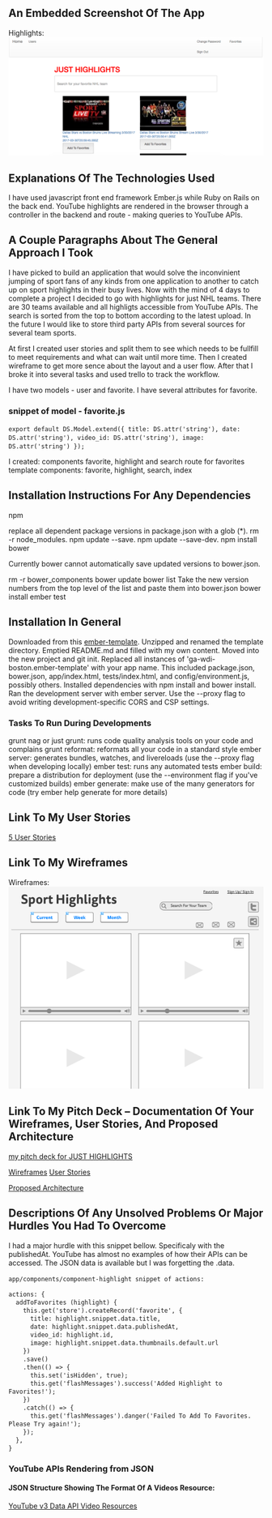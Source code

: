 ## An Embedded Screenshot Of The App
Highlights:
![highlights](https://raw.githubusercontent.com/skylarkJ/sport-client/feature/public/highlights.png "Highlights")

## Explanations Of The Technologies Used
I have used javascript front end framework Ember.js while Ruby on Rails on the back end.
YouTube highlights are rendered in the browser through a controller in the backend and route -
making queries to YouTube APIs.

## A Couple Paragraphs About The General Approach I Took
I have picked to build an application that would solve the inconvinient jumping of sport fans of any kinds from one application to another to catch up on sport highlights in their busy lives.
Now with the mind of 4 days to complete a project I decided to go with
highlights for just NHL teams. There are 30 teams available and all highligts accessible
from YouTube APIs. The search is sorted from the top to bottom according to the latest upload. In the future I would like to store third party APIs from several sources for several team sports.

At first I created user stories and split them to see which needs to be fullfill to meet requirements and what can wait until more time. Then I created wireframe to get more sence about the layout and a user flow. After that I broke it into several tasks and used trello to track the workflow.

I have two models - user and favorite. I have several attributes for favorite.
### snippet of model - favorite.js
`
export default DS.Model.extend({
  title: DS.attr('string'),
  date: DS.attr('string'),
  video_id: DS.attr('string'),
  image: DS.attr('string')
});
`

I created:
components favorite, highlight and search
route for favorites
template components: favorite, highlight, search, index

## Installation Instructions For Any Dependencies
npm

replace all dependent package versions in package.json with a glob (*).
rm -r node_modules.
npm update --save.
npm update --save-dev.
npm install
bower

Currently bower cannot automatically save updated versions to bower.json.

rm -r bower_components
bower update
bower list
Take the new version numbers from the top level of the list and paste them into bower.json
bower install
ember test

## Installation In General

Downloaded from this [ember-template](https://github.com/skylarkJ/ember-template).
Unzipped and renamed the template directory.
Emptied README.md and filled with my own content.
Moved into the new project and git init.
Replaced all instances of 'ga-wdi-boston.ember-template' with your app name. This included package.json, bower.json, app/index.html, tests/index.html, and config/environment.js, possibly others.
Installed dependencies with npm install and bower install.
Ran the development server with ember server. Use the --proxy flag to avoid writing development-specific CORS and CSP settings.

### Tasks To Run During Developments
grunt nag or just grunt: runs code quality analysis tools on your code and complains
grunt reformat: reformats all your code in a standard style
ember server: generates bundles, watches, and livereloads (use the --proxy flag when developing locally)
ember test: runs any automated tests
ember build: prepare a distribution for deployment (use the --environment flag if you've customized builds)
ember generate: make use of the many generators for code (try ember help generate for more details)


## Link To My User Stories
[5 User Stories](https://www.evernote.com/l/AUCS4safzslABoAwJb6duONcc8rbzzvRsaw)

## Link To My Wireframes
Wireframes:
![wireframe-sport](https://raw.githubusercontent.com/skylarkJ/sport-client/feature/public/wireframe-sport.png "Wireframes")

## Link To My Pitch Deck – Documentation Of Your Wireframes, User Stories, And Proposed Architecture
[my pitch deck for JUST HIGHLIGHTS](https://docs.google.com/presentation/d/1CRXbgFHTlAKbT8JktzDg_p8uQ-_ymQN-vpW0kXDPWaU/edit?usp=sharing)

[Wireframes](https://www.evernote.com/l/AUCWu4rcvytES4RCCfHEfcSMPfHaP644Ybc)
[User Stories](https://www.evernote.com/l/AUCS4safzslABoAwJb6duONcc8rbzzvRsaw)

[Proposed Architecture](https://www.evernote.com/l/AUAhOWFkYg9P-oEawpN_yPQRtSccEMka-1s)

## Descriptions Of Any Unsolved Problems Or Major Hurdles You Had To Overcome

I had a major hurdle with this snippet bellow. Specificaly with the publishedAt. YouTube has almost no examples of how their APIs can be accessed. The JSON data is available but I was forgetting the .data.

`app/components/component-highlight snippet of actions:`

```
actions: {
  addToFavorites (highlight) {
    this.get('store').createRecord('favorite', {
      title: highlight.snippet.data.title,
      date: highlight.snippet.data.publishedAt,
      video_id: highlight.id,
      image: highlight.snippet.data.thumbnails.default.url
    })
    .save()
    .then(() => {
      this.set('isHidden', true);
      this.get('flashMessages').success('Added Highlight to Favorites!');
    })
    .catch(() => {
      this.get('flashMessages').danger('Failed To Add To Favorites. Please Try again!');
    });
  },
}
```

### YouTube APIs Rendering from JSON
#### JSON Structure Showing The Format Of A Videos Resource:
[YouTube v3 Data API Video Resources](https://developers.google.com/youtube/v3/docs/videos#resource)
